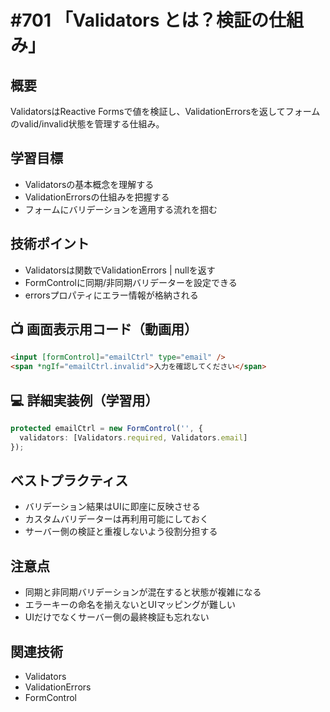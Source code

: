# #701 「Validators とは？検証の仕組み」

## 概要
ValidatorsはReactive Formsで値を検証し、ValidationErrorsを返してフォームのvalid/invalid状態を管理する仕組み。

## 学習目標
- Validatorsの基本概念を理解する
- ValidationErrorsの仕組みを把握する
- フォームにバリデーションを適用する流れを掴む

## 技術ポイント
- Validatorsは関数でValidationErrors | nullを返す
- FormControlに同期/非同期バリデーターを設定できる
- errorsプロパティにエラー情報が格納される

## 📺 画面表示用コード（動画用）
```html
<input [formControl]="emailCtrl" type="email" />
<span *ngIf="emailCtrl.invalid">入力を確認してください</span>
```

## 💻 詳細実装例（学習用）
```typescript
protected emailCtrl = new FormControl('', {
  validators: [Validators.required, Validators.email]
});
```

## ベストプラクティス
- バリデーション結果はUIに即座に反映させる
- カスタムバリデーターは再利用可能にしておく
- サーバー側の検証と重複しないよう役割分担する

## 注意点
- 同期と非同期バリデーションが混在すると状態が複雑になる
- エラーキーの命名を揃えないとUIマッピングが難しい
- UIだけでなくサーバー側の最終検証も忘れない

## 関連技術
- Validators
- ValidationErrors
- FormControl
